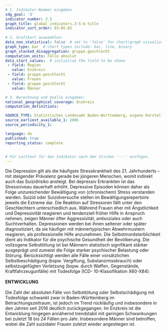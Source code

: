 ```yaml
---
# 1. Indikator-Nummer eingeben 
sdg_goal: '3' 
indicator_number: 3.5
graph_title: global_indicators.3-5-b-title
indicator_sort_order: 03-05-02
 
# 2. Grafikart auswaehlen: 
data_non_statistical: false  # set to 'false' for chart/graph visualization 
graph_type: bar  # chart types include: bar, line, binary 
graph_stacked_disaggregation: gruppe.geschlecht
computation_units: Fälle absolut 
data_start_values:  # initialize the field to be shown  
 - field: Region 
   value: Enzkreis
 - field: gruppe.geschlecht 
   value: Frauen
 - field: gruppe.geschlecht 
   value: Männer

# 3. Berechnung und Quelle eingeben: 
national_geographical_coverage: Enzkreis
computation_definitions: 

SOURCE_TYPE: Statistisches Landesamt Baden-Württemberg, eigene Darstellung
source_earliest_available_1: 2005
source_periodicity_1: 

language: de   
published: true 
reporting_status: complete
 
 
# Für Leittext für den Indikator nach den Stichen '---' einfügen. 
---
```


Die Depression gilt als die häufigste Stresskrankheit des 21. Jahrhunderts – mit steigender Prävalenz gerade bei jüngeren Menschen, womit indirekt auch das Suizidrisiko ansteigt. Bei depressiv Erkrankten ist das Stressniveau dauerhaft erhöht. Depressive Episoden können daher als Folge unzureichender Bewältigung von (chronischem) Stress verstanden werden. Suizid oder Suizidversuche stellen im Bewältigungsrepertoire jeweils die Extreme dar. Die Reaktion auf Stressoren fällt unter den Geschlechtern unterschiedlich aus. Während Frauen eher mit Ängstlichkeit und Depressivität reagieren und tendenziell früher Hilfe in Anspruch nehmen, zeigen Männer öfter Aggressivität, antisoziales oder auch Suchtverhalten. Depressionen werden bei ihnen seltener oder später diagnostiziert, da sie häufiger mit männertypischen Abwehrmustern reagieren, als professionelle Hilfe anzunehmen. Die Selbstmordsterblichkeit dient als Indikator für die psychische Gesundheit der Bevölkerung. Die vollzogene Selbsttötung ist bei Männern statistisch signifikant stärker ausgeprägt und zumeist die Folge starker psychischer Belastung oder Störung. Berücksichtigt werden alle Fälle einer vorsätzlichen Selbstbeschädigung (bspw. Vergiftung, Substanzmissbrauch) oder selbstzugefügten Verletzung (bspw. durch Waffen, Gegenstände, Kraftfahrzeugunfälle) mit Todesfolge (ICD- 10-Klassifikation X60-X84). <br>
<br>
**ENTWICKLUNG** <br>
<br>
Die Zahl der absoluten Fälle von Selbsttötung oder Selbstschädigung mit Todesfolge schwankt zwar in Baden-Württemberg im Betrachtungszeitraum, ist jedoch im Trend rückläufig und insbesondere in den Jahren seit 2016 deutlich zurückgegangen. Im Enzkreis ist die Entwicklung hingegen annähernd trendstabil mit geringen Schwankungen bei zuletzt 18 bis 24 Fällen pro Jahr. Insbesondere Männer sind betroffen, wobei die Zahl suizidaler Frauen zuletzt wieder angestiegen ist.

